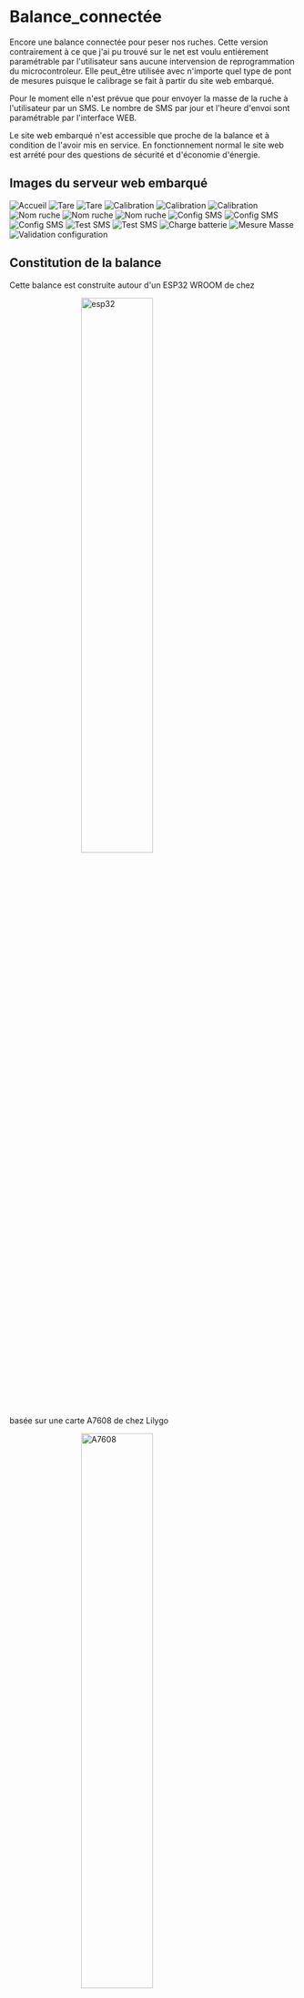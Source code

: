 <style>
  .image-avec-ombre {
    box-shadow: 5px 5px 5px 0 rgba(0, 0, 0, 0.2);
  }

.center {
  display: block;
  margin-left: auto;
  margin-right: auto;
  width: 50%;
}

</style>

# Balance_connectée
Encore une balance connectée pour peser nos ruches.
Cette version contrairement à ce que j'ai pu trouvé sur le net est voulu entiérement paramétrable par l'utilisateur sans aucune intervension de reprogrammation du microcontroleur.
Elle peut_être utilisée avec n'importe quel type de pont de mesures puisque le calibrage se fait à partir du site web embarqué.

Pour le moment elle n'est prévue que pour envoyer la masse de la ruche à l'utilisateur par un SMS. Le nombre de SMS par jour et l'heure d'envoi sont paramétrable par l'interface WEB.

Le site web embarqué n'est accessible que proche de la balance et à condition de l'avoir mis en service. En fonctionnement normal le site web est arrété pour des questions de sécurité et d'économie d'énergie.

## Images du serveur web embarqué


![Accueil](https://github.com/herve-tourrel/balance_connecte1/blob/main/Images/0_accueil.png)
![Tare](https://github.com/herve-tourrel/balance_connecte1/blob/main/Images/1_tare.png)
![Tare](https://github.com/herve-tourrel/balance_connecte1/blob/main/Images/1_tare_reponse.png)
![Calibration](https://github.com/herve-tourrel/balance_connecte1/blob/main/Images/2_calibration.png)
![Calibration](https://github.com/herve-tourrel/balance_connecte1/blob/main/Images/2_calibration_rempli.png)
![Calibration](https://github.com/herve-tourrel/balance_connecte1/blob/main/Images/2_calibration_rempli.png)
![Nom ruche](https://github.com/herve-tourrel/balance_connecte1/blob/main/Images/3_nom_ruche.png)
![Nom ruche](https://github.com/herve-tourrel/balance_connecte1/blob/main/Images/3_nom_ruche_rempli.png)
![Nom ruche](https://github.com/herve-tourrel/balance_connecte1/blob/main/Images/3_nom_ruche_reponse.png)
![Config SMS](https://github.com/herve-tourrel/balance_connecte1/blob/main/Images/4_config_sms.png)
![Config SMS](https://github.com/herve-tourrel/balance_connecte1/blob/main/Images/4_config_sms_rempli.png)
![Config SMS](https://github.com/herve-tourrel/balance_connecte1/blob/main/Images/4_config_sms_reponse.png)
![Test SMS](https://github.com/herve-tourrel/balance_connecte1/blob/main/Images/5_test_sms.png)
![Test SMS](https://github.com/herve-tourrel/balance_connecte1/blob/main/Images/5_test_sms_reponse.png)
![Charge batterie](https://github.com/herve-tourrel/balance_connecte1/blob/main/Images/6_charge_batterie.png)
![Mesure Masse](https://github.com/herve-tourrel/balance_connecte1/blob/main/Images/7_mesure_masse.png)
![Validation configuration](https://github.com/herve-tourrel/balance_connecte1/blob/main/Images/8_valid_config.png)

## Constitution de la balance

Cette balance est construite autour d'un ESP32 WROOM de chez 

<img width="250" class="center" alt="esp32" src="https://github.com/herve-tourrel/balance_connecte1/assets/144062443/eb6e473b-8eb0-4ec0-bf2f-6bb68e623fc9">

basée sur une carte A7608 de chez Lilygo

 <img width="200" class="center" alt="A7608"  src="https://www.lilygo.cc/cdn/shop/files/LILYGO-DEVELOPMENT-BOARDS_3.jpg?v=1683355413">

Cette carte intégre tout ce qu'il nous faut sauf le convertisseur Analogique Numérique Amplificateur HX711

<img width="200" class="center" alt="A7608"  src="https://github.com/herve-tourrel/balance_connecte1/assets/144062443/3a6e936a-f305-487c-b31a-9b413b0b3f3f">

Au dos de cette carte il ya un support pour la batterie LI-ion 18650 et sur le devant :
* un emplacement pour la carte SIM
* le module A7608 compatible 4G
* un connecteur pour panneau solaire pour recharger la batterie


Pour la commande du composant principal voici le lien direct sur le site du fabricant.
 https://www.lilygo.cc/products/t-a7608e-h?bg_ref=ym9qhdJWHc

